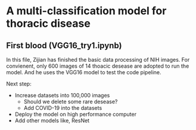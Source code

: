 # A multi-classification model for thoracic disease

## First blood (VGG16_try1.ipynb)

In this file, Zijian has finished the basic data processing of NIH images. For convienent, only 600 images of 14 thoacic desease are adopted to run the model. And he uses the VGG16 model to test the code pipeline.

Next step:
- Increase datasets into 100,000 images
    - Should we delete some rare desease?
    - Add COVID-19 into the datasets
- Deploy the model on high performance computer
- Add other models like, ResNet
